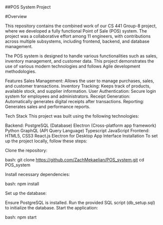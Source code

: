 ##POS System Project

#Overview

This repository contains the combined work of our CS 441 Group-8 project, where we developed a fully functional Point of Sale (POS) system. The project was a collaborative effort among 11 engineers, with contributions across multiple subsystems, including frontend, backend, and database management.

The POS system is designed to handle various functionalities such as sales, inventory management, and customer data. This project demonstrates the use of various modern technologies and follows Agile development methodologies.

Features
Sales Management: Allows the user to manage purchases, sales, and customer transactions.
Inventory Tracking: Keeps track of products, available stock, and supplier information.
User Authentication: Secure login system for employees and administrators.
Receipt Generation: Automatically generates digital receipts after transactions.
Reporting: Generates sales and performance reports.

Tech Stack
This project was built using the following technologies:

Backend:
PostgreSQL (Database)
Electron (Cross-platform app framework)
Python
GraphQL (API Query Language)
Typescript
JavaScript
Frontend:
HTML5, CSS3
React.js
Electron for Desktop App Interface
Installation
To set up the project locally, follow these steps:

Clone the repository:

bash:
git clone https://github.com/ZachMekaelian/POS_system.git
cd POS_system

Install necessary dependencies:

bash:
npm install

Set up the database:

Ensure PostgreSQL is installed.
Run the provided SQL script (db_setup.sql) to initialize the database.
Start the application:

bash:
npm start
